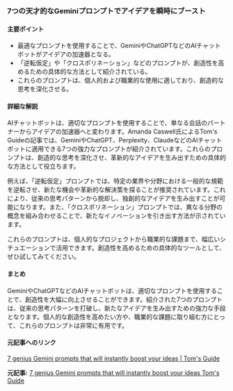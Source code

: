 ### 7つの天才的なGeminiプロンプトでアイデアを瞬時にブースト

#### 主要ポイント
- 最適なプロンプトを使用することで、GeminiやChatGPTなどのAIチャットボットがアイデアの加速器となる。
- 「逆転仮定」や「クロスポリネーション」などのプロンプトが、創造性を高めるための具体的な方法として紹介されている。
- これらのプロンプトは、個人的および職業的な使用に適しており、創造的な思考を深化させる。

#### 詳細な解説

AIチャットボットは、適切なプロンプトを使用することで、単なる会話のパートナーからアイデアの加速器へと変わります。Amanda Caswell氏によるTom's Guideの記事では、GeminiやChatGPT、Perplexity、ClaudeなどのAIチャットボットに適用できる7つの強力なプロンプトが紹介されています。これらのプロンプトは、創造的な思考を深化させ、革新的なアイデアを生み出すための具体的な方法として役立ちます。

例えば、「逆転仮定」プロンプトでは、特定の業界や分野における一般的な規範を逆転させ、新たな機会や革新的な解決策を探ることが推奨されています。これにより、従来の思考パターンから脱却し、独創的なアイデアを生み出すことが可能になります。また、「クロスポリネーション」プロンプトでは、異なる分野の概念を組み合わせることで、新たなイノベーションを引き出す方法が示されています。

これらのプロンプトは、個人的なプロジェクトから職業的な課題まで、幅広いシチュエーションで活用できます。創造性を高めるための具体的なツールとして、ぜひ試してみてください。

#### まとめ
GeminiやChatGPTなどのAIチャットボットは、適切なプロンプトを使用することで、創造性を大幅に向上させることができます。紹介された7つのプロンプトは、従来の思考パターンを打破し、新たなアイデアを生み出すための強力な手段となります。個人的な創造性を高めたい方や、職業的な課題に取り組む方にとって、これらのプロンプトは非常に有用です。

#### 元記事へのリンク
[7 genius Gemini prompts that will instantly boost your ideas | Tom's Guide](https://www.tomsguide.com/features/7-genius-gemini-prompts-that-will-instantly-boost-your-ideas)

**元記事:** [7 genius Gemini prompts that will instantly boost your ideas Tom's Guide](https://www.tomsguide.com/ai/7-genius-gemini-prompts-that-will-instantly-boost-your-ideas)